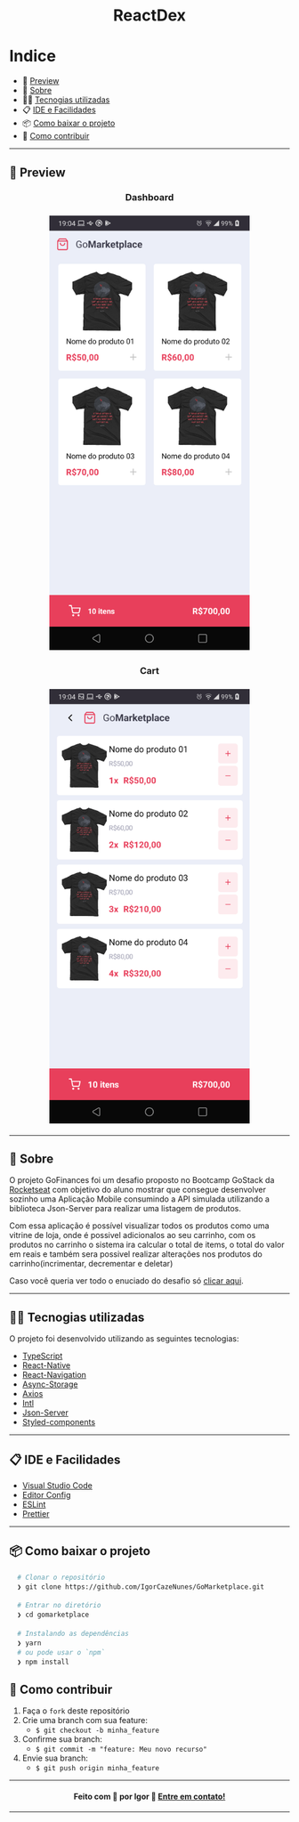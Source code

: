 <h1 align="center">
  ReactDex
</h1>

# Indice

- 📱 [Preview](#-preview)
- 📝️ [Sobre](#%EF%B8%8F-sobre)
- 👨‍💻️ [Tecnogias utilizadas](#%EF%B8%8F-tecnogias-utilizadas)
- 📋️ [IDE e Facilidades](#%EF%B8%8F-ide-e-facilidades)
- 📦️ [Como baixar o projeto](#%EF%B8%8F-como-baixar-o-projeto)
- 🤔️ [Como contribuir](#%EF%B8%8F-como-contribuir)

---

## 📱 Preview

<h3 align="center">
  Dashboard
</h3>

<h3 align="center">
  <img src='github/01 - Dashboard.png' alt='GoMarketplace Dashboard Preview' width=360 />
</h3>

<h3 align="center">
  Cart
</h3>

<h3 align="center">
  <img src='github/02 - Cart.png' alt='GoMarketplace Cart Preview' width=360/>
</h3>

---

## 📝️ Sobre

O projeto GoFinances foi um desafio proposto no Bootcamp GoStack da [Rocketseat](https://rocketseat.com.br/) com objetivo do aluno mostrar que consegue desenvolver sozinho uma Aplicação Mobile consumindo a API simulada utilizando a biblioteca Json-Server para realizar uma listagem de produtos.

Com essa aplicação é possível visualizar todos os produtos como uma vitrine de loja, onde é possivel adicionalos ao seu carrinho, com os produtos no carrinho o sistema ira calcular o total de items, o total do valor em reais e também sera possivel realizar alterações nos produtos do carrinho(incrimentar, decrementar e deletar)

Caso você queria ver todo o enuciado do desafio só [clicar aqui](https://github.com/rocketseat-education/bootcamp-gostack-desafios/tree/master/desafio-fundamentos-react-native).


---

## 👨‍💻️ Tecnogias utilizadas

O projeto foi desenvolvido utilizando as seguintes tecnologias:

- [TypeScript](https://www.npmjs.com/package/typescript)
- [React-Native](https://www.npmjs.com/package/react-native)
- [React-Navigation](https://www.npmjs.com/package/react-navigation)
- [Async-Storage](https://www.npmjs.com/package/@react-native-community/async-storage)
- [Axios](https://www.npmjs.com/package/axios)
- [Intl](https://www.npmjs.com/package/intl)
- [Json-Server](https://www.npmjs.com/package/json-server)
- [Styled-components](https://www.npmjs.com/package/styled-components)

---

## 📋️ IDE e Facilidades

- [Visual Studio Code](https://code.visualstudio.com/)
- [Editor Config](https://editorconfig.org/)
- [ESLint](https://eslint.org/)
- [Prettier](https://prettier.io/)

---

## 📦️ Como baixar o projeto

```bash
  # Clonar o repositório
  ❯ git clone https://github.com/IgorCazeNunes/GoMarketplace.git

  # Entrar no diretório
  ❯ cd gomarketplace

  # Instalando as dependências
  ❯ yarn
  # ou pode usar o `npm`
  ❯ npm install
```

## 🤔️ Como contribuir

1. Faça o `fork` deste repositório
2. Crie uma branch com sua feature:
   - `$ git checkout -b minha_feature`
3. Confirme sua branch:
   - `$ git commit -m "feature: Meu novo recurso"`
4. Envie sua branch:
   - `$ git push origin minha_feature`

---

<h4 align="center">
  Feito com 💜 por Igor 👋️ <a href="https://www.linkedin.com/in/IgorCazeNunes/" target="_blank">Entre em contato!</a>
</h4>

---

